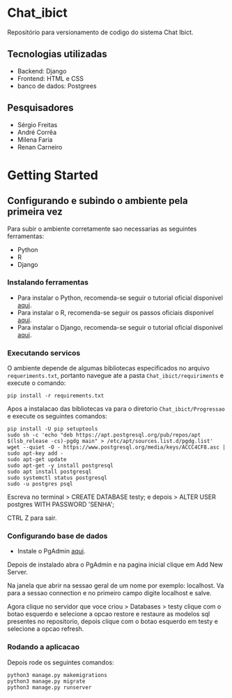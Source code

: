 # Chat_ibict
  Repositório para versionamento de codigo do sistema Chat Ibict.

## Tecnologias utilizadas
  - Backend: Django
  - Frontend: HTML e CSS
  - banco de dados: Postgrees
 
## Pesquisadores
  - Sérgio Freitas
  - André Corrêa
  - Milena Faria
  - Renan Carneiro

# Getting Started

## Configurando e subindo o ambiente pela primeira vez

Para subir o ambiente corretamente sao necessarias as seguintes ferramentas:

* Python
* R
* Django

### Instalando ferramentas

* Para instalar o Python, recomenda-se seguir o tutorial oficial disponivel [aqui](https://python.org.br/instalacao-linux/).
* Para instalar o R, recomenda-se seguir os passos oficiais disponivel [aqui](https://cran.r-project.org/).
* Para instalar o Django, recomenda-se seguir o tutorial oficial disponivel [aqui](https://www.djangoproject.com/download/).

### Executando servicos

O ambiente depende de algumas bibliotecas especificados no arquivo `requeriments.txt`, portanto navegue ate a pasta `Chat_ibict/requiriments` e execute o comando:

```
pip install -r requirements.txt
```

Apos a instalacao das bibliotecas va para o diretorio `Chat_ibict/Progressao` e execute os seguintes comandos:

```
pip install -U pip setuptools
sudo sh -c 'echo "deb https://apt.postgresql.org/pub/repos/apt $(lsb_release -cs)-pgdg main" > /etc/apt/sources.list.d/pgdg.list'
wget --quiet -O - https://www.postgresql.org/media/keys/ACCC4CF8.asc | sudo apt-key add -
sudo apt-get update
sudo apt-get -y install postgresql
sudo apt install postgresql
sudo systemctl status postgresql
sudo -u postgres psql
```
Escreva no terminal > CREATE DATABASE testy;
e depois > ALTER USER postgres WITH PASSWORD 'SENHA';

CTRL Z para sair.

### Configurando base de dados

* Instale o PgAdmin [aqui](https://www.pgadmin.org/download/).

Depois de instalado abra o PgAdmin e na pagina inicial clique em Add New Server.

Na janela que abrir na sessao geral de um nome por exemplo: localhost. Va para a sessao connection e no primeiro campo digite localhost e salve.

Agora clique no servidor que voce criou > Databases > testy clique com o botao esquerdo e selecione a opcao restore e restaure as modelos sql presentes no repositorio, depois clique com o botao esquerdo em testy e selecione a opcao refresh.


### Rodando a aplicacao

Depois rode os seguintes comandos:
```
python3 manage.py makemigrations
python3 manage.py migrate
python3 manage.py runserver
```
